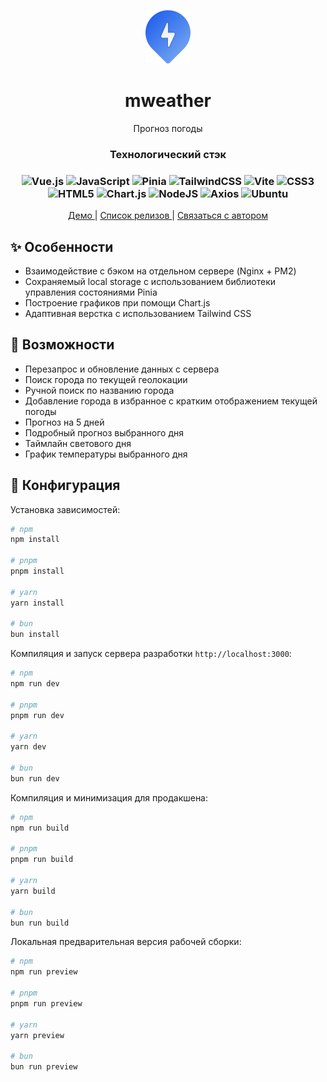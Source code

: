 
<p align="center">
  <img alt="" src="./public/logo.png">
</p>


<h1 align="center">mweather</h1>
<p align="center">Прогноз погоды</p>



<h3 align="center">Технологический стэк</h3>
<div align="center">

### ![Vue.js](https://img.shields.io/badge/vuejs-%2335495e.svg?style=for-the-badge&logo=vuedotjs&logoColor=%234FC08D)  ![JavaScript](https://img.shields.io/badge/javascript-%23323330.svg?style=for-the-badge&logo=javascript&logoColor=%23F7DF1E)  ![Pinia](https://img.shields.io/badge/Pinia-0d121b?style=for-the-badge)  ![TailwindCSS](https://img.shields.io/badge/tailwindcss-%2338B2AC.svg?style=for-the-badge&logo=tailwind-css&logoColor=white)  ![Vite](https://img.shields.io/badge/vite-%23646CFF.svg?style=for-the-badge&logo=vite&logoColor=white)  ![CSS3](https://img.shields.io/badge/css3-%231572B6.svg?style=for-the-badge&logo=css3&logoColor=white)  ![HTML5](https://img.shields.io/badge/html5-%23E34F26.svg?style=for-the-badge&logo=html5&logoColor=white)  ![Chart.js](https://img.shields.io/badge/chart.js-F5788D.svg?style=for-the-badge&logo=chart.js&logoColor=white) ![NodeJS](https://img.shields.io/badge/node.js-6DA55F?style=for-the-badge&logo=node.js&logoColor=white) ![Axios](https://img.shields.io/badge/AXIOS-0d121b?style=for-the-badge) ![Ubuntu](https://img.shields.io/badge/Ubuntu-E95420?style=for-the-badge&logo=ubuntu&logoColor=white)
</div>




<p align="center">
  <a href="https://dexone.github.io/mweather/" alt="demo" >
    Демо
  </a>
  |
  <a href="https://github.com/Dexone/mweather/releases" alt="releases" >
    Список релизов
  </a>
    |
  <a href="https://t.me/mrtynnvv" alt="telegram" >
    Связаться с автором
  </a>
</p>





## ✨ Особенности

- Взаимодействие с бэком на отдельном сервере (Nginx + PM2)
- Сохраняемый local storage с использованием библиотеки управления состояниями Pinia
- Построение графиков при помощи Chart.js
- Адаптивная верстка с использованием Tailwind CSS


## 🚀 Возможности

   - Перезапрос и обновление данных с сервера
   - Поиск города по текущей геолокации
   - Ручной поиск по названию города
   - Добавление города в избранное с кратким отображением текущей погоды
   - Прогноз на 5 дней 
   - Подробный прогноз выбранного дня
   - Таймлайн светового дня
   - График температуры выбранного дня


## 🔧 Конфигурация

Установка зависимостей:

```bash
# npm
npm install

# pnpm
pnpm install

# yarn
yarn install

# bun
bun install
```

Компиляция и запуск сервера разработки `http://localhost:3000`:

```bash
# npm
npm run dev

# pnpm
pnpm run dev

# yarn
yarn dev

# bun
bun run dev
```

Компиляция и минимизация для продакшена:

```bash
# npm
npm run build

# pnpm
pnpm run build

# yarn
yarn build

# bun
bun run build
```

Локальная предварительная версия рабочей сборки:

```bash
# npm
npm run preview

# pnpm
pnpm run preview

# yarn
yarn preview

# bun
bun run preview
```
